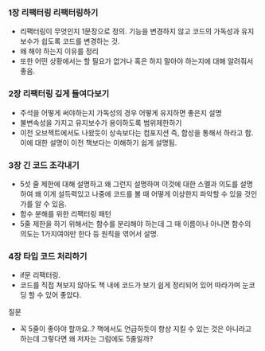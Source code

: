 ### 1장 리팩터링 리팩터링하기

- 리팩터링이 무엇인지 1문장으로 정의. 기능을 변경하지 않고 코드의 가독성과 유지보수가 쉽도록 코드를 변경하는 것.
- 왜 해야 하는지 이유를 정리
- 또한 어떤 상황에서는 할 필요가 없거나 혹은 하지 말아야 하는지에 대해 알려줘서 좋음.

### 2장 리팩터링 깊게 들여다보기

- 주석을 어떻게 써야하는지 가독성의 경우 어떻게 유지하면 좋은지 설명
- 불변속성을 가지고 유지보수가 용이하도록 범위제한하기
- 이전 오브젝트에서도 나왔듯이 상속보다는 컴포지션 즉, 합성을 통해서 하라고 함. 이에 대한 설명이 이전 책보다는 이해하기 쉽게 설명됨.

### 3장 긴 코드 조각내기

- 5섯 줄 제한에 대해 설명하고 왜 그런지 설명하며 이것에 대한 스멜과 의도를 설명하여 왜 이게 설득력있고 나중에 코드를 볼 때 어떻게 이상한지 파악할 수 있을 것인가를 알 수 있음.
- 함수 분해를 위한 리팩터링 패턴
- 5줄 제한을 하기 위해서는 함수를 분리해야 하는데 그 때 이름이나 아니면 함수의 의도는 1가지여야만 한다 등 원칙을 엮어서 설명.

### 4장 타입 코드 처리하기

- if문 리팩터링. 
- 코드를 직접 쳐보지 않아도 책 내에 코드가 보기 쉽게 정리되어 있어 따라가며 눈코딩 할 수 있어 좋았다.

질문
- 꼭 5줄이 좋아야 할까요..? 책에서도 언급하듯이 항상 지킬 수 있는 것은 아니라고 하는데 그렇다면 왜 저자는 그럼에도 5줄일까?









